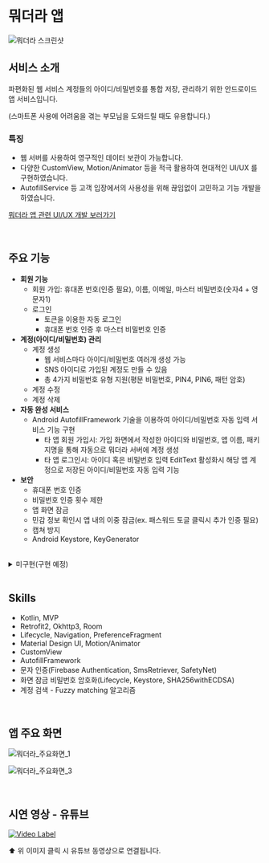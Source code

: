 # 뭐더라 앱
 
![뭐더라 스크린샷](https://user-images.githubusercontent.com/33805423/204464500-eb380c94-640d-413e-a491-f980c8b5f7d6.png)


## 서비스 소개

파편화된 웹 서비스 계정들의 아이디/비밀번호를 통합 저장, 관리하기 위한 안드로이드 앱 서비스입니다.

(스마트폰 사용에 어려움을 겪는 부모님을 도와드릴 때도 유용합니다.)

### 특징
- 웹 서버를 사용하여 영구적인 데이터 보관이 가능합니다.
- 다양한 CustomView, Motion/Animator 등을 적극 활용하여 현대적인 UI/UX 를 구현하였습니다.
- AutofillService 등 고객 입장에서의 사용성을 위해 끊임없이 고민하고 기능 개발을 하였습니다.

[뭐더라 앱 관련 UI/UX 개발 보러가기](https://jsl663.tistory.com/49)


<br/>

## 주요 기능

- **회원 기능**
  - 회원 가입: 휴대폰 번호(인증 필요), 이름, 이메일, 마스터 비밀번호(숫자4 + 영문자1)
  - 로그인
    - 토큰을 이용한 자동 로그인
    - 휴대폰 번호 인증 후 마스터 비밀번호 인증
- **계정(아이디/비밀번호) 관리**
  - 계정 생성
    - 웹 서비스마다 아이디/비밀번호 여러개 생성 가능
    - SNS 아이디로 가입된 계정도 만들 수 있음
    - 총 4가지 비밀번호 유형 지원(평문 비밀번호, PIN4, PIN6, 패턴 암호)
  - 계정 수정
  - 계정 삭제
- **자동 완성 서비스**
  - Android AutofillFramework 기술을 이용하여 아이디/비밀번호 자동 입력 서비스 기능 구현
    - 타 앱 회원 가입시: 가입 화면에서 작성한 아이디와 비밀번호, 앱 이름, 패키지명을 통해 자동으로 뭐더라 서버에 계정 생성
    - 타 앱 로그인시: 아이디 혹은 비밀번호 입력 EditText 활성화시 해당 앱 계정으로 저장된 아이디/비밀번호 자동 입력 기능
- **보안**
  - 휴대폰 번호 인증
  - 비밀번호 인증 횟수 제한
  - 앱 화면 잠금
  - 민감 정보 확인시 앱 내의 이중 잠금(ex. 패스워드 토글 클릭시 추가 인증 필요)
  - 캡쳐 방지
  - Android Keystore, KeyGenerator


<br/>

<details>
<summary>미구현(구현 예정)</summary>
<div markdown="1">

- 회원
    - [ ] 가족 회원 관리
- 계정 관리
    - [ ] 계정 썸네일 아이콘 생성 유형 다형화
    - [ ] SNS 계정과 연결된 일반 계정 목록 확인
    - [ ] 초기 가입자를 위해 여러 계정 동시 생성 기능
    - [ ] 계정 이름에 따른 웹 사이트 주소 자동 서치
- 금융 정보 등 다양한 데이터 유형 지원
- 보안
    - [ ] HTTPS: 서버 문제 미해결
    - [ ] 이메일 인증
    - [ ] End to End 암호화

</div>
</details>


<br/>

## Skills

- Kotlin, MVP
- Retrofit2, Okhttp3, Room
- Lifecycle, Navigation, PreferenceFragment
- Material Design UI, Motion/Animator
- CustomView
- AutofillFramework
- 문자 인증(Firebase Authentication, SmsRetriever, SafetyNet)
- 화면 잠금 비밀번호 암호화(Lifecycle, Keystore, SHA256withECDSA)
- 계정 검색 - Fuzzy matching 알고리즘


<br/>

## 앱 주요 화면

![뭐더라_주요화면_1](https://user-images.githubusercontent.com/33805423/204490344-66b026c1-1ae6-4eb0-a7ce-c3ae1b03ea27.png)

![뭐더라_주요화면_3](https://user-images.githubusercontent.com/33805423/204498414-796f2d81-71cc-4689-889a-6958d798ef57.png)


<br/>

## 시연 영상 - 유튜브

[![Video Label](https://img.youtube.com/vi/JI3wjMUU__s/0.jpg)](https://youtu.be/JI3wjMUU__s)

⬆️ 위 이미지 클릭 시 유튜브 동영상으로 연결됩니다.
